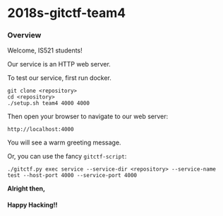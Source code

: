# 2018s-gitctf-team4


### Overview

Welcome, IS521 students!

Our service is an HTTP web server.

To test our service, first run docker.
```
git clone <repository>
cd <repository>
./setup.sh team4 4000 4000
```

Then open your browser to navigate to our web server:
```
http://localhost:4000
```

You will see a warm greeting message.

Or, you can use the fancy ```gitctf-script```:
```
./gitctf.py exec service --service-dir <repository> --service-name test --host-port 4000 --service-port 4000
```

**Alright then,**
#### Happy Hacking!!